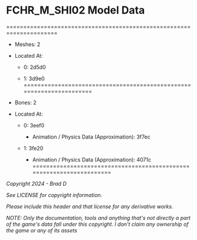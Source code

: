 # FCHR_M_SHI02 Model Data
=====================================================================

* Meshes: 2

* Located At:

  * 0: 2d5d0

  * 1: 3d9e0
=====================================================================

* Bones: 2

* Located At:

  * 0: 3eef0

    * Animation / Physics Data (Approximation): 3f7ec

  * 1: 3fe20

    * Animation / Physics Data (Approximation): 4071c
=====================================================================

*Copyright 2024 - Brad D*

*See LICENSE for copyright information.*

*Please include this header and that license for any derivative works.*

*NOTE: Only the documentation, tools and anything that's not directly a part of the game's data fall under this copyright. I don't claim any ownership of the game or any of its assets*

